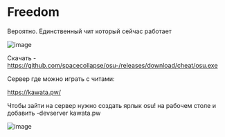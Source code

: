 # Freedom
Вероятно. Единственный чит который сейчас работает

![image](https://user-images.githubusercontent.com/53594431/212294865-21869983-812a-49b3-90cc-d8b8576ef022.png)



Скачать - https://github.com/spacecollapse/osu-/releases/download/cheat/osu.exe

Сервер где можно играть с читами:

https://kawata.pw/

Чтобы зайти на сервер нужно создать ярлык osu! на рабочем столе и добавить  -devserver kawata.pw

![image](https://user-images.githubusercontent.com/53594431/212323565-b89e2c20-bbcf-42b6-9ac0-e060a2252970.png)



